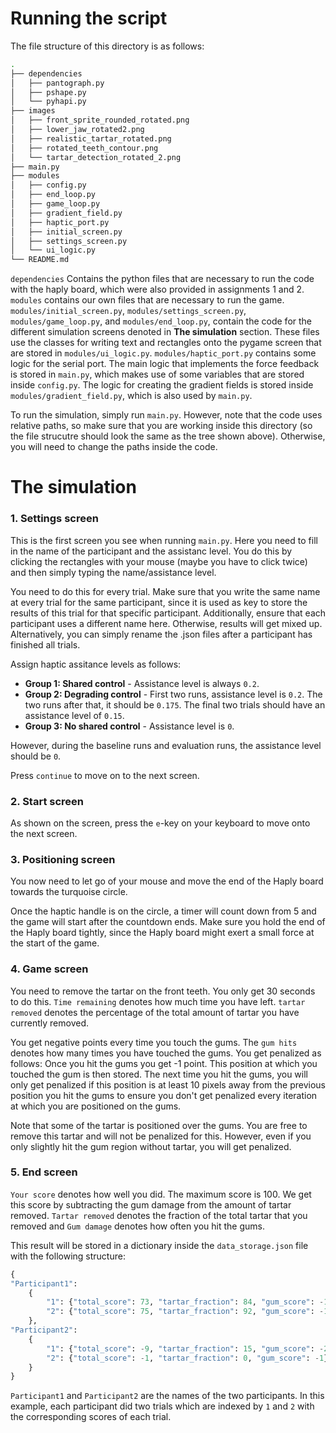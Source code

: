 # Running the script
The file structure of this directory is as follows:
```bash
.
├── dependencies
│   ├── pantograph.py
│   ├── pshape.py
│   └── pyhapi.py
├── images
│   ├── front_sprite_rounded_rotated.png
│   ├── lower_jaw_rotated2.png
│   ├── realistic_tartar_rotated.png
│   ├── rotated_teeth_contour.png
│   └── tartar_detection_rotated_2.png
├── main.py
├── modules
│   ├── config.py
│   ├── end_loop.py
│   ├── game_loop.py
│   ├── gradient_field.py
│   ├── haptic_port.py
│   ├── initial_screen.py
│   ├── settings_screen.py
│   └── ui_logic.py
└── README.md

```
`dependencies` Contains the python files  that are necessary to run the code with the haply board, which were also provided in assignments 1 and 2. `modules` contains our own files that are necessary to run the game. `modules/initial_screen.py`, `modules/settings_screen.py`, `modules/game_loop.py`, and `modules/end_loop.py`, contain the code for the different simulation screens denoted in **The simulation** section. These files use the classes for writing text and rectangles onto the pygame screen that are stored in `modules/ui_logic.py`. `modules/haptic_port.py` contains some logic for the serial port. The main logic that implements the force feedback is stored in `main.py`, which makes use of some variables that are stored inside `config.py`. The logic for creating the gradient fields is stored inside `modules/gradient_field.py`, which is also used by `main.py`.

To run the simulation, simply run `main.py`. However, note that the code uses relative paths, so make sure that you are working inside this directory (so the file strucutre should look the same as the tree shown above). Otherwise, you will need to change the paths inside the code.

# The simulation
### 1. Settings screen
This is the first screen you see when running `main.py`. Here you need to fill in the name of the participant and the assistanc level.  You do this by clicking the rectangles with your mouse (maybe you have to click twice) and then simply typing the name/assistance level. 

You need to do this for every trial. Make sure that you write the same name at every trial for the same participant, since it is used as key to store the results of this trial for that specific participant. Additionally, ensure that each participant uses a different name here. Otherwise, results will get mixed up. Alternatively, you can simply rename the .json files after a participant has finished all trials.

Assign haptic assitance levels as follows:
- **Group 1: Shared control** - Assistance level is always `0.2`.
- **Group 2: Degrading control** - First two runs, assistance level is `0.2`. The two runs after that, it should be `0.175`. The final two trials should have an assistance level of `0.15`.
- **Group 3: No shared control** - Assistance level is `0`.

However, during the baseline runs and evaluation runs, the assistance level should be `0`.

Press `continue` to move on to the next screen.

### 2. Start screen
As shown on the screen, press the `e`-key on your keyboard to move onto the next screen.

### 3. Positioning screen
You now need to let go of your mouse and move the end of the Haply board towards the turquoise circle. 

Once the haptic handle is on the circle, a timer will count down from 5 and the game will start after the countdown ends. Make sure you hold the end of the Haply board tightly, since the Haply board might exert a small force at the start of the game.

### 4. Game screen
You need to remove the tartar on the front teeth. You only get 30 seconds to do this. `Time remaining` denotes how much time you have left. `tartar removed` denotes the percentage of the total amount of tartar you have currently removed. 

You get negative points every time you touch the gums. The `gum hits` denotes how many times you have touched the gums. You get penalized as follows: Once you hit the gums you get -1 point. This position at which you touched the gum is then stored. The next time you hit the gums, you will only get penalized if this position is at least 10 pixels away from the previous position you hit the gums to ensure you don't get penalized every iteration at which you are positioned on the gums. 

Note that some of the tartar is positioned over the gums. You are free to remove this tartar and will not be penalized for this. However, even if you only slightly hit the gum region without tartar, you will get penalized.

### 5. End screen
`Your score` denotes how well you did. The maximum score is 100. We get this score by subtracting the gum damage from the amount of tartar removed. `Tartar removed` denotes the fraction of the total tartar that you removed and `Gum damage` denotes how often you hit the gums.

This result will be stored in a dictionary inside the `data_storage.json` file with the following structure:
```python
{
"Participant1": 
    {
        "1": {"total_score": 73, "tartar_fraction": 84, "gum_score": -11}, 
        "2": {"total_score": 75, "tartar_fraction": 92, "gum_score": -17}
    }, 
"Participant2": 
    {
        "1": {"total_score": -9, "tartar_fraction": 15, "gum_score": -24}, 
        "2": {"total_score": -1, "tartar_fraction": 0, "gum_score": -1}
    }
}
```
`Participant1` and `Participant2` are the names of the two participants. In this example, each participant did two trials which are indexed by `1` and `2` with the corresponding scores of each trial.
